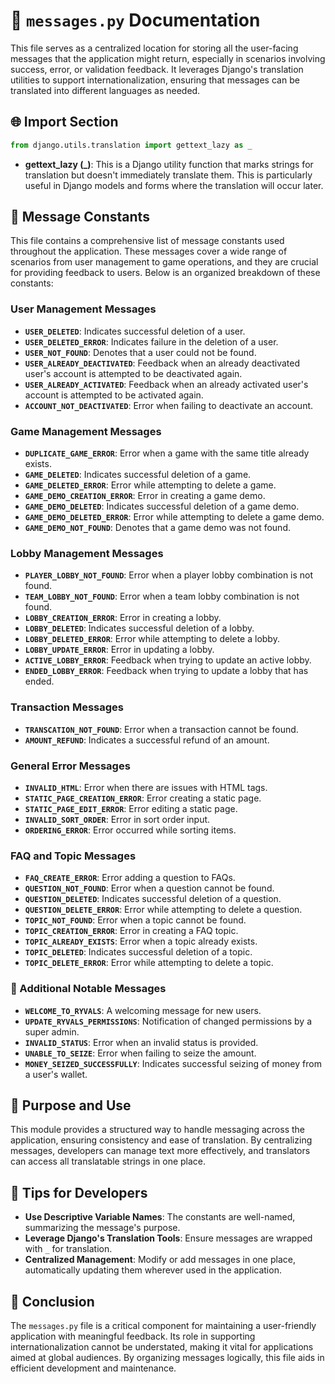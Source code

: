 # 📜 `messages.py` Documentation

This file serves as a centralized location for storing all the user-facing messages that the application might return, especially in scenarios involving success, error, or validation feedback. It leverages Django's translation utilities to support internationalization, ensuring that messages can be translated into different languages as needed.

## 🌐 Import Section
```python
from django.utils.translation import gettext_lazy as _
```
- **gettext_lazy (_)**: This is a Django utility function that marks strings for translation but doesn't immediately translate them. This is particularly useful in Django models and forms where the translation will occur later.

## 💬 Message Constants

This file contains a comprehensive list of message constants used throughout the application. These messages cover a wide range of scenarios from user management to game operations, and they are crucial for providing feedback to users. Below is an organized breakdown of these constants:

### User Management Messages
- **`USER_DELETED`**: Indicates successful deletion of a user.
- **`USER_DELETED_ERROR`**: Indicates failure in the deletion of a user.
- **`USER_NOT_FOUND`**: Denotes that a user could not be found.
- **`USER_ALREADY_DEACTIVATED`**: Feedback when an already deactivated user's account is attempted to be deactivated again.
- **`USER_ALREADY_ACTIVATED`**: Feedback when an already activated user's account is attempted to be activated again.
- **`ACCOUNT_NOT_DEACTIVATED`**: Error when failing to deactivate an account.

### Game Management Messages
- **`DUPLICATE_GAME_ERROR`**: Error when a game with the same title already exists.
- **`GAME_DELETED`**: Indicates successful deletion of a game.
- **`GAME_DELETED_ERROR`**: Error while attempting to delete a game.
- **`GAME_DEMO_CREATION_ERROR`**: Error in creating a game demo.
- **`GAME_DEMO_DELETED`**: Indicates successful deletion of a game demo.
- **`GAME_DEMO_DELETED_ERROR`**: Error while attempting to delete a game demo.
- **`GAME_DEMO_NOT_FOUND`**: Denotes that a game demo was not found.

### Lobby Management Messages
- **`PLAYER_LOBBY_NOT_FOUND`**: Error when a player lobby combination is not found.
- **`TEAM_LOBBY_NOT_FOUND`**: Error when a team lobby combination is not found.
- **`LOBBY_CREATION_ERROR`**: Error in creating a lobby.
- **`LOBBY_DELETED`**: Indicates successful deletion of a lobby.
- **`LOBBY_DELETED_ERROR`**: Error while attempting to delete a lobby.
- **`LOBBY_UPDATE_ERROR`**: Error in updating a lobby.
- **`ACTIVE_LOBBY_ERROR`**: Feedback when trying to update an active lobby.
- **`ENDED_LOBBY_ERROR`**: Feedback when trying to update a lobby that has ended.

### Transaction Messages
- **`TRANSCATION_NOT_FOUND`**: Error when a transaction cannot be found.
- **`AMOUNT_REFUND`**: Indicates a successful refund of an amount.

### General Error Messages
- **`INVALID_HTML`**: Error when there are issues with HTML tags.
- **`STATIC_PAGE_CREATION_ERROR`**: Error creating a static page.
- **`STATIC_PAGE_EDIT_ERROR`**: Error editing a static page.
- **`INVALID_SORT_ORDER`**: Error in sort order input.
- **`ORDERING_ERROR`**: Error occurred while sorting items.

### FAQ and Topic Messages
- **`FAQ_CREATE_ERROR`**: Error adding a question to FAQs.
- **`QUESTION_NOT_FOUND`**: Error when a question cannot be found.
- **`QUESTION_DELETED`**: Indicates successful deletion of a question.
- **`QUESTION_DELETE_ERROR`**: Error while attempting to delete a question.
- **`TOPIC_NOT_FOUND`**: Error when a topic cannot be found.
- **`TOPIC_CREATION_ERROR`**: Error in creating a FAQ topic.
- **`TOPIC_ALREADY_EXISTS`**: Error when a topic already exists.
- **`TOPIC_DELETED`**: Indicates successful deletion of a topic.
- **`TOPIC_DELETE_ERROR`**: Error while attempting to delete a topic.

### 🌟 Additional Notable Messages
- **`WELCOME_TO_RYVALS`**: A welcoming message for new users.
- **`UPDATE_RYVALS_PERMISSIONS`**: Notification of changed permissions by a super admin.
- **`INVALID_STATUS`**: Error when an invalid status is provided.
- **`UNABLE_TO_SEIZE`**: Error when failing to seize the amount.
- **`MONEY_SEIZED_SUCCESSFULLY`**: Indicates successful seizing of money from a user's wallet.

## 🎯 Purpose and Use

This module provides a structured way to handle messaging across the application, ensuring consistency and ease of translation. By centralizing messages, developers can manage text more effectively, and translators can access all translatable strings in one place.

## 🚀 Tips for Developers
- **Use Descriptive Variable Names**: The constants are well-named, summarizing the message's purpose.
- **Leverage Django's Translation Tools**: Ensure messages are wrapped with `_` for translation.
- **Centralized Management**: Modify or add messages in one place, automatically updating them wherever used in the application.

## 🔄 Conclusion

The `messages.py` file is a critical component for maintaining a user-friendly application with meaningful feedback. Its role in supporting internationalization cannot be understated, making it vital for applications aimed at global audiences. By organizing messages logically, this file aids in efficient development and maintenance.